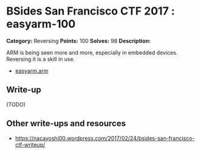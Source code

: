 # BSides San Francisco CTF 2017 : easyarm-100

**Category:** Reversing
**Points:** 100
**Solves:** 98
**Description:**

ARM is being seen more and more, especially in embedded devices. Reversing it is a skill in use.

* [easyarm.arm](easyarm.arm)

## Write-up

(TODO)

## Other write-ups and resources

* https://nacayoshi00.wordpress.com/2017/02/24/bsides-san-francisco-ctf-writeup/
